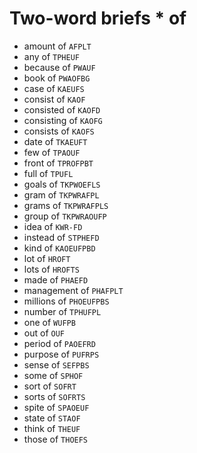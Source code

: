 # Two-word briefs * of

* amount of `AFPLT`
* any of `TPHEUF`
* because of `PWAUF`
* book of `PWAOFBG`
* case of `KAEUFS`
* consist of `KAOF`
* consisted of `KAOFD`
* consisting of `KAOFG`
* consists of `KAOFS`
* date of `TKAEUFT`
* few of `TPAOUF`
* front of `TPROFPBT`
* full of `TPUFL`
* goals of `TKPWOEFLS`
* gram of `TKPWRAFPL`
* grams of `TKPWRAFPLS`
* group of `TKPWRAOUFP`
* idea of `KWR-FD`
* instead of `STPHEFD`
* kind of `KAOEUFPBD`
* lot of `HROFT`
* lots of `HROFTS`
* made of `PHAEFD`
* management of `PHAFPLT`
* millions of `PHOEUFPBS`
* number of `TPHUFPL`
* one of `WUFPB`
* out of `OUF`
* period of `PAOEFRD`
* purpose of `PUFRPS`
* sense of `SEFPBS`
* some of `SPHOF`
* sort of `SOFRT`
* sorts of `SOFRTS`
* spite of `SPAOEUF`
* state of `STAOF`
* think of `THEUF`
* those of `THOEFS`
